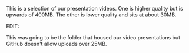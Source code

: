 This is a selection of our presentation videos. One is higher quality but is upwards of 400MB. The other is lower quality and sits at about 30MB.


EDIT:

This was going to be the folder that housed our video presentations but GitHub doesn't allow uploads over 25MB. 
